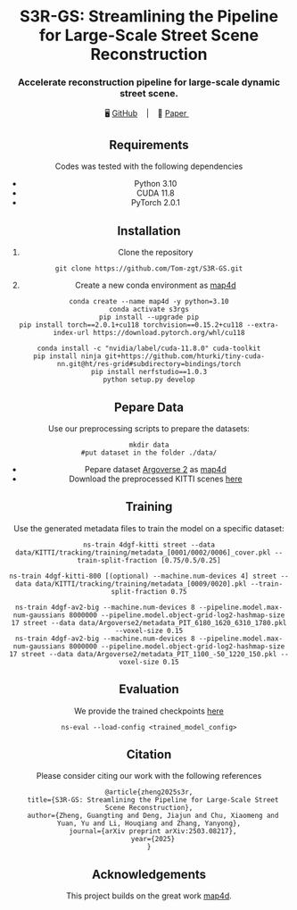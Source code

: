 <div align="center">


# **S3R-GS: Streamlining the Pipeline for Large-Scale Street Scene Reconstruction**

### Accelerate reconstruction pipeline for large-scale dynamic street scene.

<p align="center">
    🖥️ <a href="https://github.com/Tom-zgt/S3R-GS">GitHub</a> &nbsp&nbsp | &nbsp&nbsp 📑 <a href="https://arxiv.org/pdf/2503.08217">Paper </a> &nbsp&nbsp 
<br>

## Requirements

Codes was tested with the following dependencies

- Python 3.10
- CUDA 11.8
- PyTorch 2.0.1

## Installation

1. Clone the repository

```
git clone https://github.com/Tom-zgt/S3R-GS.git
```

2. Create a new conda environment as [map4d](https://github.com/tobiasfshr/map4d.git)

```
conda create --name map4d -y python=3.10
conda activate s3rgs
pip install --upgrade pip
pip install torch==2.0.1+cu118 torchvision==0.15.2+cu118 --extra-index-url https://download.pytorch.org/whl/cu118

conda install -c "nvidia/label/cuda-11.8.0" cuda-toolkit
pip install ninja git+https://github.com/hturki/tiny-cuda-nn.git@ht/res-grid#subdirectory=bindings/torch
pip install nerfstudio==1.0.3
python setup.py develop
```

## Pepare Data

Use our preprocessing scripts to prepare the datasets:

```
mkdir data
#put dataset in the folder ./data/
```

- Pepare dataset [Argoverse 2](https://github.com/tobiasfshr/map4d/blob/main/docs/datasets/Argoverse2.md) as [map4d](https://github.com/tobiasfshr/map4d.git)
- Download the preprocessed KITTI scenes [here](https://drive.google.com/file/d/1Qkj04HddA5P5e4JeJgsXr3rOvMQkCvGV/view?usp=sharing)

## Training

Use the generated metadata files to train the model on a specific dataset:

```
ns-train 4dgf-kitti street --data data/KITTI/tracking/training/metadata_[0001/0002/0006]_cover.pkl --train-split-fraction [0.75/0.5/0.25]

ns-train 4dgf-kitti-800 [(optional) --machine.num-devices 4] street --data data/KITTI/tracking/training/metadata_[0009/0020].pkl --train-split-fraction 0.75

ns-train 4dgf-av2-big --machine.num-devices 8 --pipeline.model.max-num-gaussians 8000000 --pipeline.model.object-grid-log2-hashmap-size 17 street --data data/Argoverse2/metadata_PIT_6180_1620_6310_1780.pkl --voxel-size 0.15
ns-train 4dgf-av2-big --machine.num-devices 8 --pipeline.model.max-num-gaussians 8000000 --pipeline.model.object-grid-log2-hashmap-size 17 street --data data/Argoverse2/metadata_PIT_1100_-50_1220_150.pkl --voxel-size 0.15
```

## Evaluation

We provide the trained checkpoints  [here](https://drive.google.com/file/d/15lJSoaNPbvhrkHGTpOTGRjHZewtd6f1B/view?usp=sharing)

```
ns-eval --load-config <trained_model_config>
```

## Citation

Please consider citing our work with the following references

```
@article{zheng2025s3r,
  title={S3R-GS: Streamlining the Pipeline for Large-Scale Street Scene Reconstruction},
  author={Zheng, Guangting and Deng, Jiajun and Chu, Xiaomeng and Yuan, Yu and Li, Houqiang and Zhang, Yanyong},
  journal={arXiv preprint arXiv:2503.08217},
  year={2025}
}
```

## Acknowledgements

This project builds on the great work [map4d](https://github.com/tobiasfshr/map4d.git). 